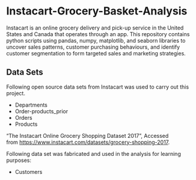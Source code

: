 # Instacart-Grocery-Basket-Analysis
Instacart is an online grocery delivery and pick-up service in the United States and Canada that operates through an app. This repository contains python scripts using pandas, numpy, matplotlib, and seaborn libraries to uncover sales patterns, customer purchasing behaviours, and identify customer segmentation to form targeted sales and marketing strategies.

## Data Sets
Following open source data sets from Instacart was used to carry out this project.
* Departments
* Order-products_prior
* Orders
* Products

“The Instacart Online Grocery Shopping Dataset 2017”, Accessed from https://www.instacart.com/datasets/grocery-shopping-2017.

Following data set was fabricated and used in the analysis for learning purposes:
* Customers
